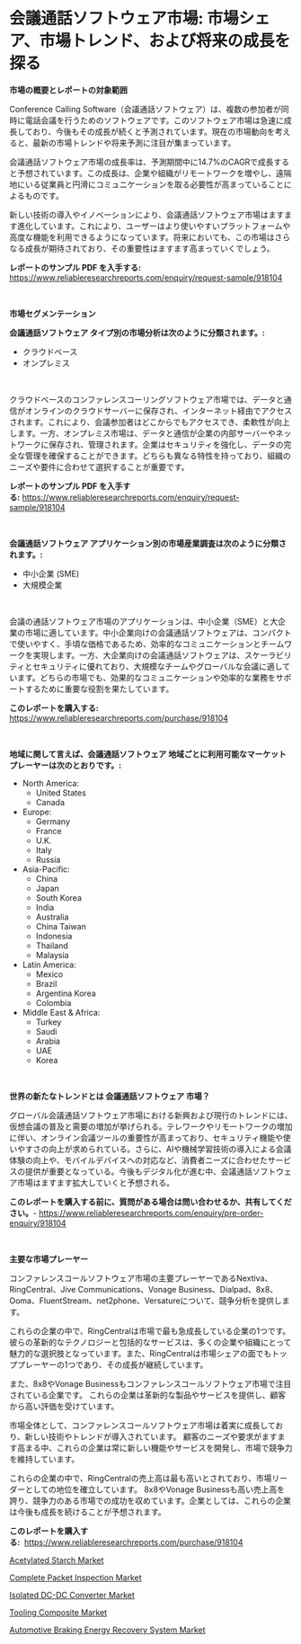 <p><h1>会議通話ソフトウェア市場: 市場シェア、市場トレンド、および将来の成長を探る</h1></p><p><strong>市場の概要とレポートの対象範囲</strong></p>
<p><p>Conference Calling Software（会議通話ソフトウェア）は、複数の参加者が同時に電話会議を行うためのソフトウェアです。このソフトウェア市場は急速に成長しており、今後もその成長が続くと予測されています。現在の市場動向を考えると、最新の市場トレンドや将来予測に注目が集まっています。</p><p>会議通話ソフトウェア市場の成長率は、予測期間中に14.7%のCAGRで成長すると予想されています。この成長は、企業や組織がリモートワークを増やし、遠隔地にいる従業員と円滑にコミュニケーションを取る必要性が高まっていることによるものです。</p><p>新しい技術の導入やイノベーションにより、会議通話ソフトウェア市場はますます進化しています。これにより、ユーザーはより使いやすいプラットフォームや高度な機能を利用できるようになっています。将来においても、この市場はさらなる成長が期待されており、その重要性はますます高まっていくでしょう。</p></p>
<p><strong>レポートのサンプル PDF を入手する:</strong> <a href="https://www.reliableresearchreports.com/enquiry/request-sample/918104">https://www.reliableresearchreports.com/enquiry/request-sample/918104</a></p>
<p>&nbsp;</p>
<p><strong>市場セグメンテーション</strong></p>
<p><strong>会議通話ソフトウェア タイプ別の市場分析は次のように分類されます。:</strong></p>
<p><ul><li>クラウドベース</li><li>オンプレミス</li></ul></p>
<p>&nbsp;</p>
<p><p>クラウドベースのコンファレンスコーリングソフトウェア市場では、データと通信がオンラインのクラウドサーバーに保存され、インターネット経由でアクセスされます。これにより、会議参加者はどこからでもアクセスでき、柔軟性が向上します。一方、オンプレミス市場は、データと通信が企業の内部サーバーやネットワークに保存され、管理されます。企業はセキュリティを強化し、データの完全な管理を確保することができます。どちらも異なる特性を持っており、組織のニーズや要件に合わせて選択することが重要です。</p></p>
<p><strong>レポートのサンプル PDF を入手する:</strong>&nbsp;<a href="https://www.reliableresearchreports.com/enquiry/request-sample/918104">https://www.reliableresearchreports.com/enquiry/request-sample/918104</a></p>
<p>&nbsp;</p>
<p><strong> 会議通話ソフトウェア アプリケーション別の市場産業調査は次のように分類されます。:</strong></p>
<p><ul><li>中小企業 (SME)</li><li>大規模企業</li></ul></p>
<p>&nbsp;</p>
<p><p>会議の通話ソフトウェア市場のアプリケーションは、中小企業（SME）と大企業の市場に適しています。中小企業向けの会議通話ソフトウェアは、コンパクトで使いやすく、手頃な価格であるため、効率的なコミュニケーションとチームワークを実現します。一方、大企業向けの会議通話ソフトウェアは、スケーラビリティとセキュリティに優れており、大規模なチームやグローバルな会議に適しています。どちらの市場でも、効果的なコミュニケーションや効率的な業務をサポートするために重要な役割を果たしています。</p></p>
<p><strong>このレポートを購入する:</strong>&nbsp; <a href="https://www.reliableresearchreports.com/purchase/918104">https://www.reliableresearchreports.com/purchase/918104</a></p>
<p>&nbsp;</p>
<p><strong>地域に関して言えば、会議通話ソフトウェア 地域ごとに利用可能なマーケットプレーヤーは次のとおりです。:</strong></p>
<p><ul>
    <li>
        North America:
        <ul>
            <li>United States</li>
            <li>Canada</li>
        </ul>
    </li>
    <li>
        Europe:
        <ul>
            <li>Germany</li>
            <li>France</li>
            <li>U.K.</li>
            <li>Italy</li>
            <li>Russia</li>
        </ul>
    </li>
    <li>
        Asia-Pacific:
        <ul>
            <li>China</li>
            <li>Japan</li>
            <li>South Korea</li>
            <li>India</li>
            <li>Australia</li>
            <li>China Taiwan</li>
            <li>Indonesia</li>
            <li>Thailand</li>
            <li>Malaysia</li>
        </ul>
    </li>
    <li>
        Latin America:
        <ul>
            <li>Mexico</li>
            <li>Brazil</li>
            <li>Argentina Korea</li>
            <li>Colombia</li>
        </ul>
    </li>
    <li>
        Middle East & Africa:
        <ul>
            <li>Turkey</li>
            <li>Saudi</li>
            <li>Arabia</li>
            <li>UAE</li>
            <li>Korea</li>
        </ul>
    </li>
    </ul></p>
<p>&nbsp;</p>
<p><strong>世界の新たなトレンドとは 会議通話ソフトウェア 市場？</strong></p>
<p><p>グローバル会議通話ソフトウェア市場における新興および現行のトレンドには、仮想会議の普及と需要の増加が挙げられる。テレワークやリモートワークの増加に伴い、オンライン会議ツールの重要性が高まっており、セキュリティ機能や使いやすさの向上が求められている。さらに、AIや機械学習技術の導入による会議体験の向上や、モバイルデバイスへの対応など、消費者ニーズに合わせたサービスの提供が重要となっている。今後もデジタル化が進む中、会議通話ソフトウェア市場はますます拡大していくと予想される。</p></p>
<p><strong>このレポートを購入する前に、質問がある場合は問い合わせるか、共有してください。</strong>- <a href="https://www.reliableresearchreports.com/enquiry/pre-order-enquiry/918104">https://www.reliableresearchreports.com/enquiry/pre-order-enquiry/918104</a></p>
<p>&nbsp;</p>
<p><strong>主要な市場プレーヤー</strong></p>
<p><p>コンファレンスコールソフトウェア市場の主要プレーヤーであるNextiva、RingCentral、Jive Communications、Vonage Business、Dialpad、8x8、Ooma、FluentStream、net2phone、Versatureについて、競争分析を提供します。</p><p>これらの企業の中で、RingCentralは市場で最も急成長している企業の1つです。彼らの革新的なテクノロジーと包括的なサービスは、多くの企業や組織にとって魅力的な選択肢となっています。また、RingCentralは市場シェアの面でもトッププレーヤーの1つであり、その成長が継続しています。</p><p>また、8x8やVonage Businessもコンファレンスコールソフトウェア市場で注目されている企業です。 これらの企業は革新的な製品やサービスを提供し、顧客から高い評価を受けています。</p><p>市場全体として、コンファレンスコールソフトウェア市場は着実に成長しており、新しい技術やトレンドが導入されています。 顧客のニーズや要求がますます高まる中、これらの企業は常に新しい機能やサービスを開発し、市場で競争力を維持しています。</p><p>これらの企業の中で、RingCentralの売上高は最も高いとされており、市場リーダーとしての地位を確立しています。 8x8やVonage Businessも高い売上高を誇り、競争力のある市場での成功を収めています。企業としては、これらの企業は今後も成長を続けることが予想されます。</p></p>
<p><strong>このレポートを購入する:</strong>&nbsp;&nbsp;<a href="https://www.reliableresearchreports.com/purchase/918104">https://www.reliableresearchreports.com/purchase/918104</a></p>
<p><p><a href="https://view.publitas.com/reportprime-1/acetylated-starch-market-research-report-the-key-to-successful-business-strategy-forecasted-for-period-from-2024-2031/">Acetylated Starch Market</a></p><p><a href="https://github.com/brentleyjimmiealvaradoz4l1rea/Market-Research-Report-List-1/blob/main/complete-packet-inspection-market.md">Complete Packet Inspection Market</a></p><p><a href="https://woozy-pyroraptor-a1f.notion.site/Isolated-DC-DC-Converter-Market-Furnish-Information-about-Market-Size-Market-Share-Market-Dynamics-0f55c666cbed42a0ab5814af43dda914">Isolated DC-DC Converter Market</a></p><p><a href="https://bubble-tree-ea4.notion.site/Tooling-Composite-Market-Analysis-and-Market-Size-Global-Industry-Overview-Market-Segmentation-and-a840c43e17c24d0eb73e827ef818458a">Tooling Composite Market</a></p><p><a href="https://github.com/eeaveuhhh/Market-Research-Report-List-1/blob/main/automotive-braking-energy-recovery-system-market.md">Automotive Braking Energy Recovery System Market</a></p></p>
